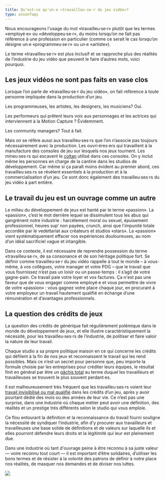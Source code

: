 ```yaml
---
title: Qu’est-ce qu’un·e «travailleu·se·r du jeu vidéo»?
type: unionfaqs
---
```


Nous encourageons l'usage du mot «travailleu·se·r» plutôt que les termes «employé·e» ou «développeu·se·r», du moins lorsqu’on ne fait pas référence à une profession en particulier (comme ce serait le cas lorsqu’on désigne un·e «programmeu·se·r» ou un·e «artiste»).

Le terme «travailleu·se·r» est plus inclusif et se rapproche plus des réalités de l’industrie du jeu vidéo que peuvent le faire d’autres mots, voici pourquoi.

## Les jeux vidéos ne sont pas faits en vase clos

Lorsque l’on parle de «travailleu·se·r du jeu vidéo», on fait référence à toute personne impliquée dans la production d’un jeu.

Les programmeuses, les artistes, les designers, les musiciens? Oui.

Les performeurs qui prêtent leurs voix aux personnages et les actrices qui interviennent à la Motion Capture ? Évidemment.

Les community managers? Tout à fait.

Mais on se réfère aussi aux travailleu·ses·rs que l’on n’associe pas toujours nécessairement avec la production. Les ouvri·ères·ers qui travaillent à la manufacture des consoles de jeu sur lesquels nos jeux tournent. Les mineu·ses·rs qui excavent le [coltan](https://videogamesoftheoppressed.wordpress.com/2014/08/22/conflict-minerals-and-games/) utilisé dans ces consoles. On y inclut même les personnes en charge de la cantine dans les studios de développement. Car même si ça paraît moins évident au premier abord, ces travailleu·ses·rs se révèlent essentiels à la production et à la commercialisation d’un jeu. Ce sont donc également des travailleu·ses·rs du jeu vidéo à part entière.

## Le travail du jeu est un ouvrage comme un autre

Le milieu du développement de jeux est hanté par le terme «passion». La «passion», c’est le mot derrière lequel se dissimulent tous les abus qui gangrènent notre industrie : harcèlement moral ou sexuel, épuisement professionnel, heures sup’ non payées, crunch, ainsi que l'impunité totale accordée par le vedettariat aux créateurs et studios «stars». La «passion» vient systématiquement effacer nos expériences douloureuses, au nom d’un idéal sacrificiel vague et intangible.

Dans ce contexte, il est nécessaire de reprendre possession du terme «travailleu·se·r», de sa consonance et de son héritage politique fort. Se définir comme travailleu·se·r du jeu vidéo rappelle à tout le monde – à vous-même, à vos collègues, votre manager et votre PDG – que le travail que vous fournissez n’est pas un loisir ou un passe-temps : il s’agit de votre gagne-pain. Ce travail paie votre loyer et vos factures. Ça n'est pas une faveur que de vous engager comme employé·e et vous permettre de vivre de votre «passion» : vous gagnez votre place chaque jour, en procurant à votre employeur un travail hautement qualifié en échange d’une rémunération et d’avantages professionnels.

## La question des crédits de jeux

La question des crédits de générique fait régulièrement polémique dans le monde du développement de jeux, et elle illustre caractéristiquement la nécessité, pour les travailleu·ses·rs de l’industrie, de politiser et faire valoir la nature de leur travail.

Chaque studio a sa propre politique maison en ce qui concerne les crédits qui défilent à la fin de nos jeux et reconnaissent le travail qui les rend possibles. Mais ce n’est un secret pour personne que, peu importe la formule choisie par les entreprises pour créditer leurs équipes, le résultat finit en général par être un [gâchis total](https://www.videogameschronicle.com/features/opinion/game-credits-are-still-a-broken-mess/) au terme duquel les travailleurs et travailleuses se trouvent le plus souvent perdant·es.

Il est malheureusement très fréquent que les travailleu·ses·rs voient leur [travail invisibilisé ou mal qualifié](https://kotaku.com/how-game-companies-use-credits-to-reward-or-punish-de-1840905129) dans les crédits d’un jeu, après y avoir pourtant dédié des mois ou des années de leur vie. Ce n’est pas une surprise, dans une industrie où chaque métier peut avoir une définition, des réalités et un prestige très différents selon le studio qui vous emploie.

Ce flou entourant la définition et la reconnaissance du travail fourni souligne la nécessité de syndiquer l’industrie, afin d'y procurer aux travailleurs et travailleuses une base solide de définitions et de valeurs sur laquelle ils et elles pourront défendre leurs droits et la légitimité qui leur est pleinement due.

Dans une industrie où tant d'ouvrage peine à être reconnu à sa juste valeur — voire reconnu tout court — il est important d’être solidaires, d’utiliser les bons termes et de résister à la volonté des patrons de définir à notre place nos réalités, de masquer nos demandes et de diviser nos luttes.

<div class="md-img off-8">
<img
  src="/images/faqs/lemmings.png"
/></div>
